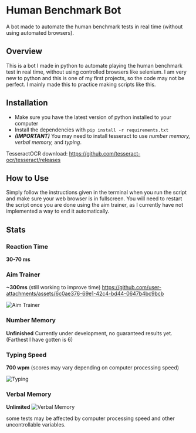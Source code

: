 # Human Benchmark Bot
A bot made to automate the human benchmark tests in real time (without using automated browsers).

## Overview
This is a bot I made in python to automate playing the human benchmark test in real time, without using controlled browsers like selenium.
I am very new to python and this is one of my first projects, so the code may not be perfect. I mainly made this to practice making scripts like this.

## Installation
- Make sure you have the latest version of python installed to your computer
- Install the dependencies with `pip install -r requirements.txt`
- ***(IMPORTANT)*** You may need to install tesseract to use *number memory, verbal memory,* and *typing*.

TesseractOCR download: https://github.com/tesseract-ocr/tesseract/releases

## How to Use
Simply follow the instructions given in the terminal when you run the script and make sure your web browser is in fullscreen.
You will need to restart the script once you are done using the aim trainer, as I currently have not implemented a way to end it automatically. 

## Stats
### Reaction Time
**30-70 ms**

### Aim Trainer
**~300ms** (still working to improve time)
https://github.com/user-attachments/assets/6c0ae376-69e1-42c4-bd44-0647b4bc9bcb

![Aim Trainer](https://github.com/user-attachments/assets/1a5eb231-c727-4c82-89c3-322497a50066)

### Number Memory
**Unfinished**
Currently under development, no guaranteed results yet. (Farthest I have gotten is 6)

### Typing Speed
**700 wpm** (scores may vary depending on computer processing speed)

![Typing](https://github.com/user-attachments/assets/0657a524-c884-4a6f-b8b2-966f57909266)


### Verbal Memory
**Unlimited**
![Verbal Memory](https://github.com/user-attachments/assets/574ff922-e2aa-43d2-9bdf-e79d7bad0239)



some tests may be affected by computer processing speed and other uncontrollable variables.

